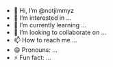 - 👋 Hi, I’m @notjimmyz
- 👀 I’m interested in ...
- 🌱 I’m currently learning ...
- 💞️ I’m looking to collaborate on ...
- 📫 How to reach me ...
- 😄 Pronouns: ...
- ⚡ Fun fact: ...

<!---
notjimmyz/notjimmyz is a ✨ special ✨ repository because its `README.md` (this file) appears on your GitHub profile.
You can click the Preview link to take a look at your changes.
--->
